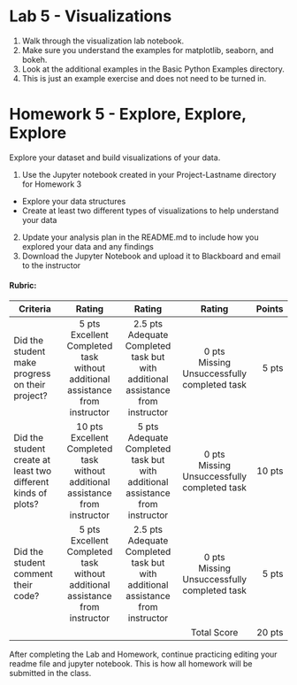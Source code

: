 # Lab 5 - Visualizations

1. Walk through the visualization lab notebook.
2. Make sure you understand the examples for matplotlib, seaborn, and bokeh.
3. Look at the additional examples in the Basic Python Examples directory.
4. This is just an example exercise and does not need to be turned in.

# Homework 5 - Explore, Explore, Explore

Explore your dataset and build visualizations of your data.

1. Use the Jupyter notebook created in your Project-Lastname directory for Homework 3
* Explore your data structures
* Create at least two different types of visualizations to help understand your data
2. Update your analysis plan in the README.md to include how you explored your data and any findings
3. Download the Jupyter Notebook and upload it to Blackboard and email to the instructor

#### Rubric:
| **Criteria**    | **Rating**     |  **Rating**     |  **Rating**     | **Points**  |
| -------------   |:-------------: | :-------------: | :-------------: |  -----: |
| Did the student make progress on their project?| 5 pts <br /> Excellent Completed task without additional assistance from instructor | 2.5 pts  <br /> Adequate Completed task but with additional assistance from instructor| 0 pts <br /> Missing Unsuccessfully completed task | 5 pts |
| Did the student create at least two different kinds of plots?  | 10 pts <br /> Excellent Completed task without additional assistance from instructor | 5 pts <br /> Adequate Completed task but with additional assistance from instructor| 0 pts <br /> Missing Unsuccessfully completed task |10 pts |
| Did the student comment their code? | 5 pts <br /> Excellent Completed task without additional assistance from instructor | 2.5 pts <br /> Adequate Completed task but with additional assistance from instructor| 0 pts <br />  Missing Unsuccessfully completed task |5 pts |
||||Total Score| 20 pts|


After completing the Lab and Homework, continue practicing editing your readme file and jupyter notebook.  This is how all homework will be submitted in the class.
